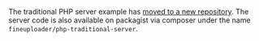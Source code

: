 The traditional PHP server example has [moved to a new repository](https://github.com/FineUploader/php-traditional-server).
The server code is also available on packagist via composer under the name `fineuploader/php-traditional-server`.
